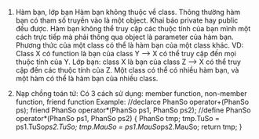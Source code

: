 1. Hàm bạn, lớp bạn
   Hàm bạn không thuộc về class.
   Thông thường hàm bạn có tham số truyền vào là một object.
   Khai báo private hay public đều được.
   Hàm bạn không thể truy cập các thuộc tính của bạn mình một cách trực tiếp mà phải thông qua object là parameter của hàm bạn.
   Phương thức của một class có thể là hàm bạn của một class khác. VD:
   Class X có function là bạn của class Y --> X có thể truy cập đến mọi thuộc tính của Y.
   Lớp bạn: class X là bạn của class Z --> X có thể truy cập đến các thuộc tính của Z.
   Một class có thể có nhiều hàm bạn, và một hàm có thể là hàm bạn của nhiều class.

2. Nạp chồng toán tử:
   Có 3 cách sử dụng: member function, non-member function, friend function
   Example:
   //declarce
   PhanSo operator+(PhanSo ps);
   friend PhanSo operator*(PhanSo ps1, PhanSo ps2);
   //define
   PhanSo operator*(PhanSo ps1, PhanSo ps2) {
       PhanSo tmp;
       tmp.TuSo = ps1.TuSo*ps2.TuSo;
       tmp.MauSo = ps1.MauSo*ps2.MauSo;
       return tmp;
   }
